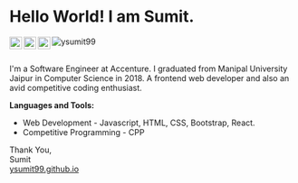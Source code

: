 # Hello World! I am Sumit. 

<a href="https://www.linkedin.com/in/sumit-yadav-73b594126/">
  <img align="left" alt="Sumit Yadav - LinkedIn" width="22px" src="https://cdn.jsdelivr.net/npm/simple-icons@v3/icons/linkedin.svg"/>
</a>
<a href="mailto:ysumit99@gmail.com">
  <img align="left" alt="Sumit Yadav - Mail" width="22px" src="https://img.icons8.com/ios-glyphs/30/000000/new-post.png"/>
</a>
<a href="https://www.youtube.com/channel/UC1Dl7dNeyAfoVzllkgjDYhw">
  <img align="left" alt="Sumit Yadav - Youtube" width="22px" src="https://cdn.jsdelivr.net/npm/simple-icons@v3/icons/youtube.svg"/>
</a>
<img src="https://komarev.com/ghpvc/?username=ysumit99" alt="ysumit99"/>
<br />
<br />

I'm a Software Engineer at Accenture. I graduated from Manipal University Jaipur in Computer Science in 2018. A frontend web developer and also an avid competitive coding enthusiast.

**Languages and Tools:**

- Web Development - Javascript, HTML, CSS, Bootstrap, React.
- Competitive Programming - CPP

Thank You,<br />
Sumit<br />
[ysumit99.github.io](https://ysumit99.github.io)
